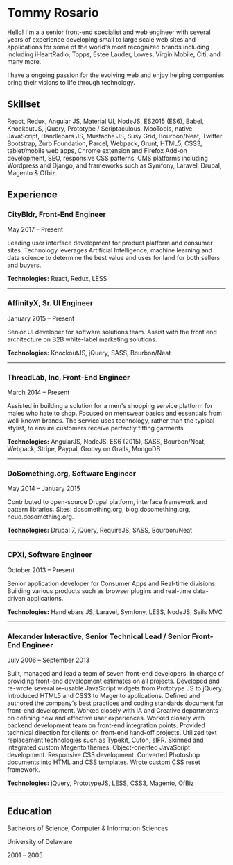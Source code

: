 # Tommy Rosario

Hello! I'm a a senior front-end specialist and web engineer with several years of experience developing small to large scale web sites and applications for some of the world's most recognized brands including including iHeartRadio, Topps, Estee Lauder, Lowes, Virgin Mobile, Citi, and many more.

I have a ongoing passion for the evolving web and enjoy helping companies bring their visions to life through technology. 

## Skillset

React, Redux, Angular JS, Material UI, NodeJS, ES2015 (ES6), Babel, KnockoutJS, jQuery, Prototype / Scriptaculous, MooTools, native JavaScript, Handlebars JS, Mustache JS, Susy Grid, Bourbon/Neat, Twitter Bootstrap, Zurb Foundation, Parcel, Webpack, Grunt, HTML5, CSS3, tablet/mobile web apps, Chrome extension and Firefox Add-on development, SEO, responsive CSS patterns, CMS platforms including Wordpress and Django, and frameworks such as Symfony, Laravel, Drupal, Magento & Ofbiz.

## Experience

### CityBldr, Front-End Engineer

May 2017 – Present

Leading user interface development for product platform and consumer sites.  Technology leverages Artificial Intelligence, machine learning and data science to determine the best value and uses for land for both sellers and buyers.

**Technologies:** React, Redux, LESS

---

### AffinityX, Sr. UI Engineer

January 2015 – Present

Senior UI developer for software solutions team.  Assist with the front end architecture on B2B white-label marketing solutions. 

**Technologies:** KnockoutJS, jQuery, SASS, Bourbon/Neat

---

### ThreadLab, Inc, Front-End Engineer

March 2014 – Present

Assisted in building a solution for a men's shopping service platform for males who hate to shop. Focused on menswear basics and essentials from well-known brands. The service uses technology, rather than the typical stylist, to ensure customers receive perfectly fitting garments.

**Technologies:** AngularJS, NodeJS, ES6 (2015), SASS, Bourbon/Neat, Webpack, Stripe, Paypal, Groovy on Grails, MongoDB

---

### DoSomething.org, Software Engineer

May 2014 – January 2015

Contributed to open-source Drupal platform, interface framework and pattern libraries. Sites: dosomething.org, blog.dosomething.org, neue.dosomething.org. 

**Technologies:** Drupal 7, jQuery, RequireJS, SASS, Bourbon/Neat

---

### CPXi, Software Engineer

October 2013 – Present

Senior application developer for Consumer Apps and Real-time divisions. Building various products such as browser plugins and real-time data-driven applications. 

**Technologies:** Handlebars JS, Laravel, Symfony, LESS, NodeJS, Sails MVC

---

### Alexander Interactive, Senior Technical Lead / Senior Front-End Engineer

July 2006 – September 2013

Built, managed and lead a team of seven front-end developers. In charge of providing front-end development estimates on all projects. Developed and re-wrote several re-usable JavaScript widgets from Prototype JS to jQuery. Introduced HTML5 and CSS3 to Magento applications. Defined and authored the company's best practices and coding standards document for front-end development. Worked closely with IA and Creative departments on defining new and effective user experiences. Worked closely with backend development team on front-end integration points. Provided technical direction for clients on front-end hand-off projects. Utilized text replacement technologies such as Typekit, Cufón, sIFR. Skinned and integrated custom Magento themes. Object-oriented JavaScript development. Responsive CSS development. Converted Photoshop documents into HTML and CSS templates. Wrote custom CSS reset framework.

**Technologies:** jQuery, PrototypeJS, LESS, CSS3, Magento, OfBiz 

---

## Education

Bachelors of Science, Computer & Information Sciences

University of Delaware

2001 – 2005
